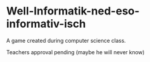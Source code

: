 # Well-Informatik-ned-eso-informativ-isch
A game created during computer science class.

Teachers approval pending (maybe he will never know)
